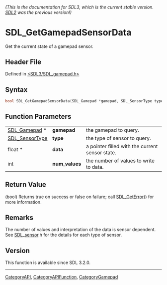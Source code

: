 ###### (This is the documentation for SDL3, which is the current stable version. [SDL2](https://wiki.libsdl.org/SDL2/) was the previous version!)
# SDL_GetGamepadSensorData

Get the current state of a gamepad sensor.

## Header File

Defined in [<SDL3/SDL_gamepad.h>](https://github.com/libsdl-org/SDL/blob/main/include/SDL3/SDL_gamepad.h)

## Syntax

```c
bool SDL_GetGamepadSensorData(SDL_Gamepad *gamepad, SDL_SensorType type, float *data, int num_values);
```

## Function Parameters

|                                  |                |                                                 |
| -------------------------------- | -------------- | ----------------------------------------------- |
| [SDL_Gamepad](SDL_Gamepad) *     | **gamepad**    | the gamepad to query.                           |
| [SDL_SensorType](SDL_SensorType) | **type**       | the type of sensor to query.                    |
| float *                          | **data**       | a pointer filled with the current sensor state. |
| int                              | **num_values** | the number of values to write to data.          |

## Return Value

(bool) Returns true on success or false on failure; call
[SDL_GetError](SDL_GetError)() for more information.

## Remarks

The number of values and interpretation of the data is sensor dependent.
See [SDL_sensor](SDL_sensor).h for the details for each type of sensor.

## Version

This function is available since SDL 3.2.0.

----
[CategoryAPI](CategoryAPI), [CategoryAPIFunction](CategoryAPIFunction), [CategoryGamepad](CategoryGamepad)

